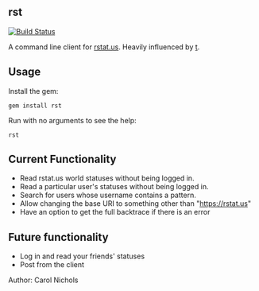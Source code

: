rst
---

[![Build Status](https://secure.travis-ci.org/clnclarinet/rst.png?branch=master)](http://travis-ci.org/clnclarinet/rst)

A command line client for [rstat.us](http://rstat.us). Heavily influenced by [t](https://github.com/sferik/t).

Usage
-----

Install the gem:

    gem install rst

Run with no arguments to see the help:

    rst

Current Functionality
---------------------

* Read rstat.us world statuses without being logged in.
* Read a particular user's statuses without being logged in.
* Search for users whose username contains a pattern.
* Allow changing the base URI to something other than "https://rstat.us"
* Have an option to get the full backtrace if there is an error

Future functionality
--------------------

* Log in and read your friends' statuses
* Post from the client


Author: Carol Nichols
